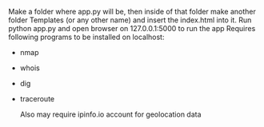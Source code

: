 Make a folder where app.py will be, then inside of that folder make another folder Templates (or any other name) and insert the index.html into it.
Run python app.py and open browser on 127.0.0.1:5000 to run the app
Requires following programs to be installed on localhost:
- nmap
- whois
- dig
- traceroute

  Also may require ipinfo.io account for geolocation data
